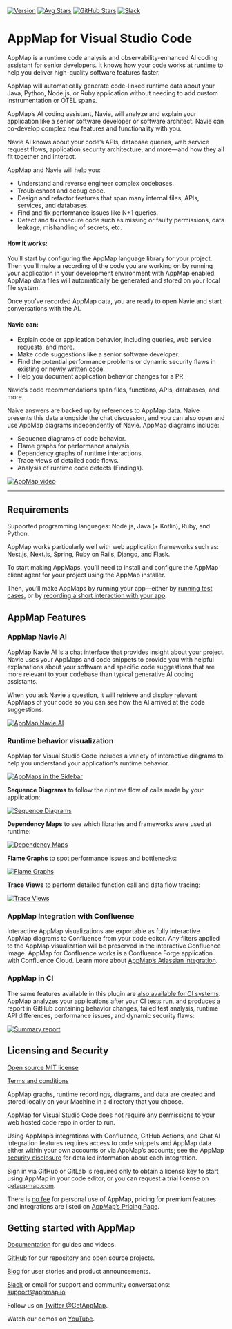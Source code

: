 [![Version](https://img.shields.io/visual-studio-marketplace/v/appland.appmap)](https://marketplace.visualstudio.com/items?itemName=appland.appmap)
[![Avg Stars](https://img.shields.io/visual-studio-marketplace/stars/appland.appmap)](https://marketplace.visualstudio.com/items?itemName=appland.appmap)
[![GitHub Stars](https://img.shields.io/github/stars/getappmap/vscode-appland?style=social)](https://github.com/getappmap/vscode-appland)
[![Slack](https://img.shields.io/badge/Slack-Join%20the%20community-green)](https://appmap.io/slack)

# AppMap for Visual Studio Code

AppMap is a runtime code analysis and observability-enhanced AI coding assistant for senior
developers. It knows how your code works at runtime to help you deliver high-quality software
features faster.

AppMap will automatically generate code-linked runtime data about your Java, Python, Node.js, or
Ruby application without needing to add custom instrumentation or OTEL spans.

AppMap’s AI coding assistant, Navie, will analyze and explain your application like a senior
software developer or software architect. Navie can co-develop complex new features and
functionality with you.

Navie AI knows about your code’s APIs, database queries, web service request flows, application
security architecture, and more—and how they all fit together and interact.

AppMap and Navie will help you:

- Understand and reverse engineer complex codebases.
- Troubleshoot and debug code.
- Design and refactor features that span many internal files, APIs, services, and databases.
- Find and fix performance issues like N+1 queries.
- Detect and fix insecure code such as missing or faulty permissions, data leakage, mishandling of
  secrets, etc.

#### How it works:

You’ll start by configuring the AppMap language library for your project. Then you’ll make a
recording of the code you are working on by running your application in your development environment
with AppMap enabled. AppMap data files will automatically be generated and stored on your local file
system.

Once you’ve recorded AppMap data, you are ready to open Navie and start conversations with the AI.

#### Navie can:

- Explain code or application behavior, including queries, web service requests, and more.
- Make code suggestions like a senior software developer.
- Find the potential performance problems or dynamic security flaws in existing or newly written
  code.
- Help you document application behavior changes for a PR.

Navie’s code recommendations span files, functions, APIs, databases, and more.

Naive answers are backed up by references to AppMap data. Naive presents this data alongside the
chat discussion, and you can also open and use AppMap diagrams independently of Navie. AppMap
diagrams include:

- Sequence diagrams of code behavior.
- Flame graphs for performance analysis.
- Dependency graphs of runtime interactions.
- Trace views of detailed code flows.
- Analysis of runtime code defects (Findings).

[![AppMap video](https://appmap.io/assets/img/yt-play.png)](https://vimeo.com/915670906/6e2a852866)

---

## Requirements

Supported programming languages: Node.js, Java (+ Kotlin), Ruby, and Python.

AppMap works particularly well with web application frameworks such as: Nest.js, Next.js, Spring,
Ruby on Rails, Django, and Flask.

To start making AppMaps, you’ll need to install and configure the AppMap client agent for your
project using the AppMap installer.

Then, you’ll make AppMaps by running your app—either by
[running test cases](https://appmap.io/docs/recording-methods.html#recording-test-cases), or by
[recording a short interaction with your app](https://appmap.io/docs/recording-methods.html#remote-recording).

## AppMap Features

### AppMap Navie AI

AppMap Navie AI is a chat interface that provides insight about your project. Navie uses your
AppMaps and code snippets to provide you with helpful explanations about your software and specific
code suggestions that are more relevant to your codebase than typical generative AI coding
assistants.

When you ask Navie a question, it will retrieve and display relevant AppMaps of your code so you can
see how the AI arrived at the code suggestions.

[![AppMap Navie AI](https://appmap.io/assets/img/navie-answer-example-thumb.jpeg 'Appmap Navie AI')](https://appmap.io/assets/img/navie-answer-example.png)

### Runtime behavior visualization

AppMap for Visual Studio Code includes a variety of interactive diagrams to help you understand your
application's runtime behavior.

[![AppMaps in the Sidebar](https://appmap.io/assets/img/appmap-tree-in-sidebar-thumb.jpeg 'AppMaps in the Sidebar')](https://appmap.io/assets/img/appmap-tree-in-sidebar.png)

**Sequence Diagrams** to follow the runtime flow of calls made by your application:

[![Sequence Diagrams](https://appmap.io/assets/img/ide-sequence-diag-thumb.jpeg 'Sequence Diagrams')](https://appmap.io/assets/img/ide-sequence-diag.png)

**Dependency Maps** to see which libraries and frameworks were used at runtime:

[![Dependency Maps](https://appmap.io/assets/img/ide-dependency-map-thumb.jpeg 'Dependency Maps')](https://appmap.io/assets/img/ide-dependency-map.png)

**Flame Graphs** to spot performance issues and bottlenecks:

[![Flame Graphs](https://appmap.io/assets/img/ide-vscode-flame-graph-thumb.jpeg 'Flame Graphs')](https://appmap.io/assets/img/ide-vscode-flame-graph.png)

**Trace Views** to perform detailed function call and data flow tracing:

[![Trace Views](https://appmap.io/assets/img/ide-trace-view-thumb.jpeg 'Trace Views')](https://appmap.io/assets/img/ide-trace-view.png)

### AppMap Integration with Confluence

Interactive AppMap visualizations are exportable as fully interactive AppMap diagrams to Confluence
from your code editor. Any filters applied to the AppMap visualization will be preserved in the
interactive Confluence image. AppMap for Confluence works is a Confluence Forge application with
Confluence Cloud. Learn more about
[AppMap’s Atlassian integration](https://marketplace.atlassian.com/apps/1233075/appmap-for-confluence?hosting=cloud&tab=overview).

### AppMap in CI

The same features available in this plugin are
[also available for CI systems](https://appmap.io/docs/analysis/in-ci.html). AppMap analyzes your
applications after your CI tests run, and produces a report in GitHub containing behavior changes,
failed test analysis, runtime API differences, performance issues, and dynamic security flaws:

[![Summary report](https://appmap.io/assets/img/summary-report-thumb.jpeg 'Summary Report')](https://appmap.io/assets/img/summary-report.png)

## Licensing and Security

[Open source MIT license](https://github.com/getappmap/vscode-appland/blob/master/LICENSE)

[Terms and conditions](https://appmap.io/community/terms-and-conditions.html)

AppMap graphs, runtime recordings, diagrams, and data are created and stored locally on your Machine
in a directory that you choose.

AppMap for Visual Studio Code does not require any permissions to your web hosted code repo in order
to run.

Using AppMap’s integrations with Confluence, GitHub Actions, and Chat AI integration features
requires access to code snippets and AppMap data either within your own accounts or via AppMap’s
accounts; see the AppMap [security disclosure](https://appmap.io/security) for detailed information
about each integration.

Sign in via GitHub or GitLab is required only to obtain a license key to start using AppMap in your
code editor, or you can request a trial license on [getappmap.com](https://getappmap.com).

There is [no fee](https://appmap.io/pricing) for personal use of AppMap, pricing for premium
features and integrations are listed on [AppMap’s Pricing Page](https://appmap.io/pricing).

## Getting started with AppMap

[Documentation](https://appmap.io/docs/appmap-overview.html) for guides and videos.

[GitHub](https://github.com/getappmap) for our repository and open source projects.

[Blog](https://appmap.io/blog/) for user stories and product announcements.

[Slack](https://appmap.io/slack) or email for support and community conversations: support@appmap.io

Follow us on [Twitter @GetAppMap](https://twitter.com/getappmap).

Watch our demos on [YouTube](https://www.youtube.com/channel/UCxVv4gVnr2Uf2PSzoELZUcg).
